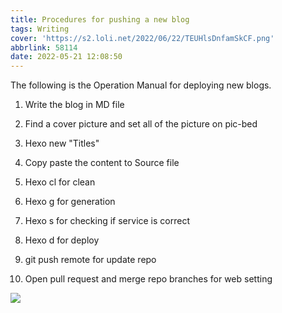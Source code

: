 ```yaml
---
title: Procedures for pushing a new blog
tags: Writing
cover: 'https://s2.loli.net/2022/06/22/TEUHlsDnfamSkCF.png'
abbrlink: 58114
date: 2022-05-21 12:08:50
---
```


The following is the Operation Manual for deploying new blogs.

1. Write the blog in MD file

2. Find a cover picture and set all of the picture on pic-bed

3. Hexo new "Titles" 

4. Copy paste the content to Source file

5. Hexo cl for clean

6. Hexo g for generation

7. Hexo s for checking if service is correct

8. Hexo d for deploy

9. git push remote for update repo

9. Open pull request and merge repo branches for web setting

   

![](https://s2.loli.net/2022/06/22/TEUHlsDnfamSkCF.png)
